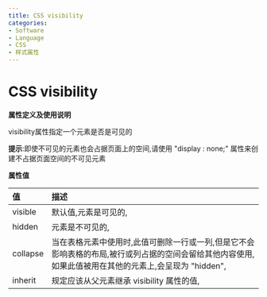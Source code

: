 ```yaml
---
title: CSS visibility
categories:
- Software
- Language
- CSS
- 样式属性
---
```

# CSS visibility

**属性定义及使用说明**

visibility属性指定一个元素是否是可见的

**提示**:即使不可见的元素也会占据页面上的空间,请使用 "display : none;" 属性来创建不占据页面空间的不可见元素

**属性值**

| 值       | 描述                                                         |
| :------- | :----------------------------------------------------------- |
| visible  | 默认值,元素是可见的,                                       |
| hidden   | 元素是不可见的,                                             |
| collapse | 当在表格元素中使用时,此值可删除一行或一列,但是它不会影响表格的布局,被行或列占据的空间会留给其他内容使用,如果此值被用在其他的元素上,会呈现为 "hidden", |
| inherit  | 规定应该从父元素继承 visibility 属性的值,                   |